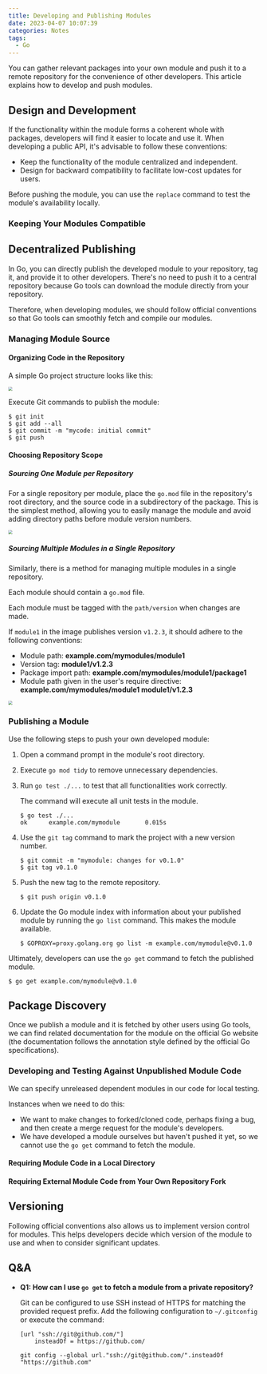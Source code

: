 ```yaml
---
title: Developing and Publishing Modules
date: 2023-04-07 10:07:39
categories: Notes
tags:
  - Go
---
```


You can gather relevant packages into your own module and push it to a remote repository for the convenience of other developers. This article explains how to develop and push modules.

<!-- more -->

## Design and Development

If the functionality within the module forms a coherent whole with packages, developers will find it easier to locate and use it. When developing a public API, it's advisable to follow these conventions:

* Keep the functionality of the module centralized and independent.
* Design for backward compatibility to facilitate low-cost updates for users.

Before pushing the module, you can use the `replace` command to test the module's availability locally.

### Keeping Your Modules Compatible

## Decentralized Publishing

In Go, you can directly publish the developed module to your repository, tag it, and provide it to other developers. There's no need to push it to a central repository because Go tools can download the module directly from your repository.

Therefore, when developing modules, we should follow official conventions so that Go tools can smoothly fetch and compile our modules.

### Managing Module Source

#### Organizing Code in the Repository

A simple Go project structure looks like this:

<image src="https://go.dev/doc/modules/images/source-hierarchy.png" style="zoom:50%" />

Execute Git commands to publish the module:

```shell
$ git init
$ git add --all
$ git commit -m "mycode: initial commit"
$ git push
```

#### Choosing Repository Scope

##### Sourcing One Module per Repository

For a single repository per module, place the `go.mod` file in the repository's root directory, and the source code in a subdirectory of the package. This is the simplest method, allowing you to easily manage the module and avoid adding directory paths before module version numbers.

<image src="https://go.dev/doc/modules/images/single-module.png" style="zoom:50%" />

##### Sourcing Multiple Modules in a Single Repository

Similarly, there is a method for managing multiple modules in a single repository.

Each module should contain a `go.mod` file.

Each module must be tagged with the `path/version` when changes are made.

If `module1` in the image publishes version `v1.2.3`, it should adhere to the following conventions:

* Module path: **example.com/mymodules/module1**
* Version tag: **module1/v1.2.3**
* Package import path: **example.com/mymodules/module1/package1**
* Module path given in the user's require directive: **example.com/mymodules/module1 module1/v1.2.3**

<image src="https://go.dev/doc/modules/images/multiple-modules.png" style="zoom:50%" />

### Publishing a Module

Use the following steps to push your own developed module:

1. Open a command prompt in the module's root directory.
2. Execute `go mod tidy` to remove unnecessary dependencies.
3. Run `go test ./...` to test that all functionalities work correctly.
   
   The command will execute all unit tests in the module.

   ```shell
   $ go test ./...
   ok      example.com/mymodule       0.015s
   ```

4. Use the `git tag` command to mark the project with a new version number.

   ```shell
   $ git commit -m "mymodule: changes for v0.1.0"
   $ git tag v0.1.0
   ```

5. Push the new tag to the remote repository.

   ```shell
   $ git push origin v0.1.0
   ```

6. Update the Go module index with information about your published module by running the `go list` command. This makes the module available.

   ```shell
   $ GOPROXY=proxy.golang.org go list -m example.com/mymodule@v0.1.0
   ```

Ultimately, developers can use the `go get` command to fetch the published module.

```shell
$ go get example.com/mymodule@v0.1.0
```

## Package Discovery

Once we publish a module and it is fetched by other users using Go tools, we can find related documentation for the module on the official Go website (the documentation follows the annotation style defined by the official Go specifications).

### Developing and Testing Against Unpublished Module Code

We can specify unreleased dependent modules in our code for local testing.

Instances when we need to do this:

* We want to make changes to forked/cloned code, perhaps fixing a bug, and then create a merge request for the module's developers.
* We have developed a module ourselves but haven't pushed it yet, so we cannot use the `go get` command to fetch the module.

#### Requiring Module Code in a Local Directory

#### Requiring External Module Code from Your Own Repository Fork

## Versioning

Following official conventions also allows us to implement version control for modules. This helps developers decide which version of the module to use and when to consider significant updates.

## Q&A

* **Q1: How can I use `go get` to fetch a module from a private repository?**

    Git can be configured to use SSH instead of HTTPS for matching the provided request prefix. Add the following configuration to `~/.gitconfig` or execute the command:

    ```shell
    [url "ssh://git@github.com/"]
        insteadOf = https://github.com/

    git config --global url."ssh://git@github.com/".insteadOf "https://github.com"
    ```